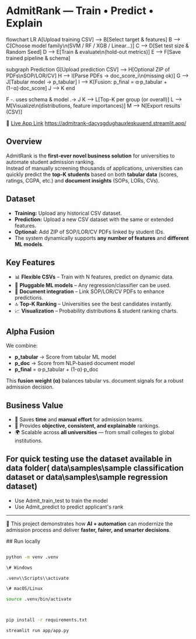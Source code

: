 
# AdmitRank — Train • Predict • Explain
flowchart LR
    A[Upload training CSV] --> B[Select target & features]
    B --> C[Choose model family\n(SVM / RF / XGB / Linear...)]
    C --> D[Set test size & Random Seed]
    D --> E[Train & evaluate\n(hold-out metrics)]
    E --> F[Save trained pipeline & schema]

subgraph Prediction
        G[Upload prediction CSV] --> H[Optional ZIP of PDFs\nSOP/LOR/CV]
        H --> I[Parse PDFs → doc_score_i\n(missing ok)]
        G --> J[Tabular model → p_tabular]
        I --> K[Fusion: p_final = α·p_tabular + (1−α)·doc_score]
        J --> K
end

 F -. uses schema & model .-> J
 K --> L[Top-K per group (or overall)]
    L --> M[Visualize\n(distributions, feature importances)]
    M --> N[Export results (CSV)]

📌 [Live App Link](#)  https://admitrank-dacysgdughauxleskuuend.streamlit.app/
## Overview
AdmitRank is the **first-ever novel business solution** for universities to automate student admission ranking.  
Instead of manually screening thousands of applications, universities can quickly predict the **top-K students** based on both **tabular data** (scores, ratings, CGPA, etc.) and **document insights** (SOPs, LORs, CVs).

## Dataset
- **Training:** Upload any historical CSV dataset.  
- **Prediction:** Upload a new CSV dataset with the same or extended features.  
- **Optional:** Add ZIP of SOP/LOR/CV PDFs linked by student IDs.  
- The system dynamically supports **any number of features** and **different ML models**.

## Key Features
- 📊 **Flexible CSVs** – Train with N features, predict on dynamic data.  
- 🤖 **Pluggable ML models** – Any regression/classifier can be used.  
- 📑 **Document integration** – Link SOP/LOR/CV PDFs to enhance predictions.  
- 🔝 **Top-K Ranking** – Universities see the best candidates instantly.  
- 📈 **Visualization** – Probability distributions & student ranking charts.  

## Alpha Fusion
We combine:
- **p_tabular** → Score from tabular ML model  
- **p_doc** → Score from NLP-based document model  
- **p_final** = α·p_tabular + (1-α)·p_doc  

This **fusion weight (α)** balances tabular vs. document signals for a robust admission decision.

## Business Value 
- 🚀 Saves **time** and **manual effort** for admission teams.  
- 🎯 Provides **objective, consistent, and explainable** rankings.  
- 🌍 Scalable across **all universities** — from small colleges to global institutions.


## For quick testing use the dataset available in data folder( data\samples\sample classification dataset or  data\samples\sample regression dataset) 
- Use Admit_train_test to train the model 
- Use Admit_predict to predict applicant's rank


---



🔗 This project demonstrates how **AI + automation** can modernize the admission process and deliver **faster, fairer, and smarter decisions**.



\## Run locally



```bash

python -m venv .venv

\# Windows

.venv\\Scripts\\activate

\# macOS/Linux

source .venv/bin/activate



pip install -r requirements.txt

streamlit run app/app.py



